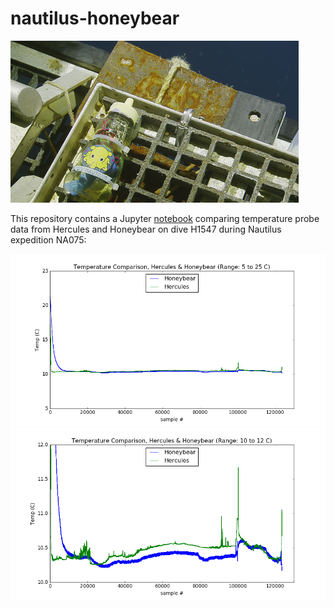 # nautilus-honeybear

<img src="pics/hbs.png">

This repository contains a Jupyter <a href="index.ipynb">notebook</a> comparing temperature probe data from Hercules and Honeybear on dive H1547 during Nautilus expedition NA075:

<img src="pics/overlay_5_25.png">
<img src="pics/overlay_10_12.png">
